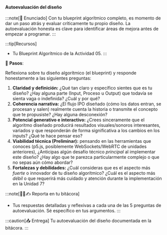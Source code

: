 #### Autoevaluación del diseño

:::note[🎯 Enunciado]
Con tu blueprint algorítmico completo, es momento de dar un paso atrás y evaluar 
críticamente tu propio diseño. La autoevaluación honesta es clave para identificar 
áreas de mejora antes de empezar a programar.
:::

:::tip[Recursos]
-   Tu Blueprint Algorítmico de la Actividad 05.
:::

👣 **Pasos**:

Reflexiona sobre tu diseño algorítmico (el blueprint) y responde honestamente a las siguientes preguntas:

1.  **Claridad y definición:** ¿Qué tan claro y específico sientes que es tu diseño? ¿Hay alguna parte (Input, Proceso u Output) que todavía se sienta vaga o indefinida? ¿Cuál y por qué?
2.  **Coherencia narrativa:** ¿El flujo IPO diseñado (cómo los datos entran, se procesan y salen) realmente cuenta la historia o transmite el concepto que te propusiste? ¿Hay alguna desconexión?
3.  **Potencial generativo e interactivo:** ¿Crees sinceramente que el algoritmo diseñado producirá resultados visuales/sonoros interesantes, variados y que responderán de forma significativa a los cambios en los inputs? ¿Qué te hace pensar eso?
4.  **Viabilidad técnica (Preliminar):** pensando en las herramientas que conoces (p5.js, posiblemente WebSockets/WebRTC de unidades anteriores), ¿Anticipas algún desafío técnico *principal* al implementar este diseño? ¿Hay algo que te parezca particularmente complejo o que no sepas aún cómo abordar?
5.  **Fortalezas y debilidades:** ¿Cuál consideras que es el aspecto más *fuerte* o innovador de tu diseño algorítmico? ¿Cuál es el aspecto más *débil* o que requerirá más cuidado y atención durante la implementación en la Unidad 7?

:::note[🧐🧪✍️ Reporta en tu bitácora]

-   Tus respuestas detalladas y reflexivas a cada una de las 5 preguntas de autoevaluación. Sé específico en tus argumentos.
:::

:::caution[📤 Entrega]
Tu autoevaluación del diseño documentada en la bitácora.
:::

